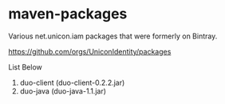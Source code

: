 # maven-packages
Various net.unicon.iam packages that were formerly on Bintray.

https://github.com/orgs/UniconIdentity/packages

List Below
1. duo-client (duo-client-0.2.2.jar)
2. duo-java (duo-java-1.1.jar)
